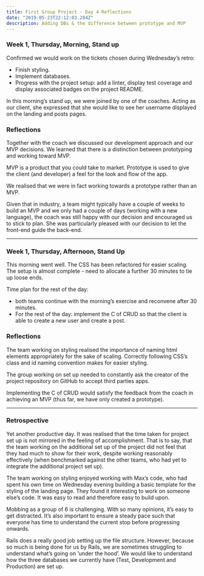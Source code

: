 ```yaml
---
title: First Group Project - Day 4 Reflections
date: "2019-05-23T22:12:03.284Z"
description: Adding DBs & the difference between prototype and MVP
---
```


### Week 1, Thursday, Morning, Stand up
Confirmed we would work on the tickets chosen during Wednesday’s retro:
* Finish styling.
* Implement databases.
* Progress with the project setup: add a linter, display test coverage and display associated badges on the project README.
  
In this morning’s stand up, we were joined by one of the coaches. Acting as our client, she expressed that she would like to see her username displayed on the landing and posts pages.

### Reflections
Together with the coach we discussed our development approach and our MVP decisions. We learned that there is a distinction between prototyping and working toward MVP. 

MVP is a product that you could take to market. Prototype is used to give the client (and developer) a feel for the look and flow of the app. 

We realised that we were in fact working towards a prototype rather than an MVP. 

Given that in industry, a team might typically have a couple of weeks to build an MVP and we only had a couple of days (working with a new language), the coach was still happy with our decision and encouraged us to stick to plan. She was particularly pleased with our decision to let the front-end guide the back-end. 

---

### Week 1, Thursday, Afternoon, Stand Up
This morning went well. The CSS has been refactored for easier scaling. The setup is almost complete - need to allocate a further 30 minutes to tie up loose ends. 

Time plan for the rest of the day: 
* both teams continue with the morning’s exercise and reconvene after 30 minutes. 
* For the rest of the day: implement the C of CRUD so that the client is able to create a new user and create a post. 

### Reflections
The team working on styling realised the importance of naming html elements appropriately for the sake of scaling. Correctly following CSS’s class and id naming convention makes for easier styling.
  
The group working on set up needed to constantly ask the creator of the project repository on GitHub to accept third parties apps. 
  
Implementing the C of CRUD would satisfy the feedback from the coach in achieving an MVP (thus far, we have only created a prototype).

---

### Retrospective
Yet another productive day. It was realised that the time taken for project set up is not mirrored in the feeling of accomplishment. That is to say, that the team working on the additional set up of the project did not feel that they had much to show for their work, despite working reasonably effectively (when benchmarked against the other teams, who had yet to integrate the additional project set up). 
  
The team working on styling enjoyed working with Max’s code, who had spent his own time on Wednesday evening building a basic template for the styling of the landing page. They found it interesting to work on someone else’s code.  It was easy to read and therefore easy to build upon.
  
Mobbing as a group of 6 is challenging. With so many opinions, it’s easy to get distracted. It’s also important to ensure a steady pace such that everyone has time to understand the current stop before progressing onwards. 
  
Rails does a really good job setting up the file structure. However, because so much is being done for us by Rails, we are sometimes struggling to understand what’s going on ‘under the hood’. We would like to understand how the three databases we currently have (Test, Development and Production) are set up.